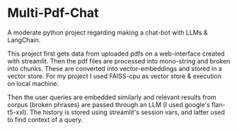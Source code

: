 # Multi-Pdf-Chat
A moderate python project regarding making a chat-bot with LLMs &amp; LangChain.

This project first gets data from uploaded pdfs on a web-interface created with streamlit.
Then the pdf files are processed into mono-string and broken into chunks. These are converted into vector-embeddings and stored in a vector store.
For my project I used FAISS-cpu as vector store &amp; execution on local machine. 

Then the user queries are embedded similarly and relevant results from corpus (broken phrases) are passed through an LLM (I used google's flan-t5-xxl).
The history is stored using streamlit's session vars, and latter used to find context of a query. 

